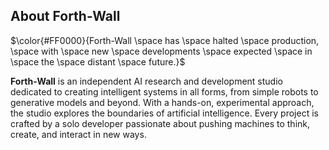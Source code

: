 ## About Forth-Wall

$\color{#FF0000}{Forth-Wall \space has \space halted \space production, \space with \space new \space developments \space expected \space in \space the \space distant \space future.}$

**Forth-Wall** is an independent AI research and development studio dedicated to creating intelligent systems in all forms, from simple robots to generative models and beyond. With a hands-on, experimental approach, the studio explores the boundaries of artificial intelligence. Every project is crafted by a solo developer passionate about pushing machines to think, create, and interact in new ways.
